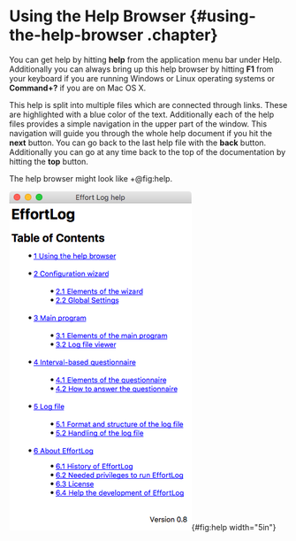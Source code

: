 <!--
  Copyright (c) 2015-2017 by IT Center, RWTH Aachen University

  This file is part of EffortLog, a tool for collecting software
  development effort.

  EffortLog is free software: you can redistribute it and/or modify
  it under the terms of the GNU General Public License as published by
  the Free Software Foundation, either version 3 of the License, or
  (at your option) any later version.

  EffortLog is distributed in the hope that it will be useful,
  but WITHOUT ANY WARRANTY; without even the implied warranty of
  MERCHANTABILITY or FITNESS FOR A PARTICULAR PURPOSE.  See the
  GNU General Public License for more details.

  You should have received a copy of the GNU General Public License
  along with EffortLog.  If not, see <http://www.gnu.org/licenses/>.
-->

Using the Help Browser {#using-the-help-browser .chapter}
======================

You can get help by hitting **help** from the application menu bar under
Help. Additionally you can always bring up this help browser by hitting
**F1** from your keyboard if you are running Windows or Linux operating
systems or **Command+?** if you are on Mac OS X.

This help is split into multiple files which are connected through
links. These are highlighted with a blue color of the text. Additionally
each of the help files provides a simple navigation in the upper part of
the window. This navigation will guide you through the whole help
document if you hit the **next** button. You can go back to the last
help file with the **back** button. Additionally you can go at any time
back to the top of the documentation by hitting the **top** button.

The help browser might look like +@fig:help.

![The help window.](images/help.png){#fig:help width="5in"}
